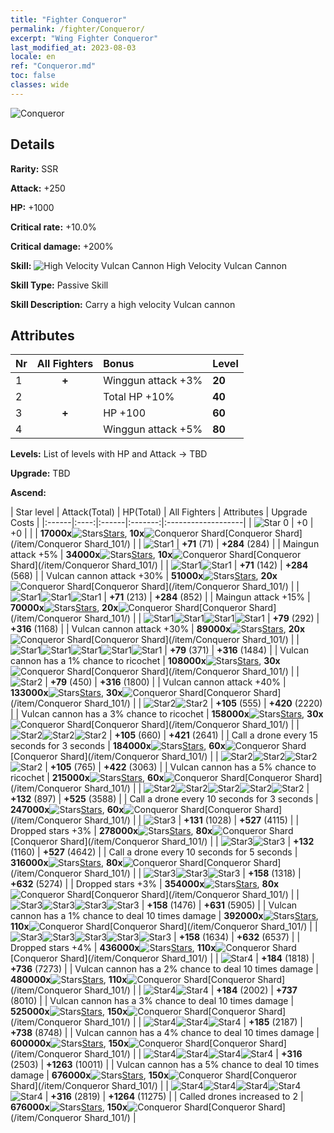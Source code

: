 ```yaml
---
title: "Fighter Conqueror"
permalink: /fighter/Conqueror/
excerpt: "Wing Fighter Conqueror"
last_modified_at: 2023-08-03
locale: en
ref: "Conqueror.md"
toc: false
classes: wide
---
```



 ![Conqueror](/images/ship/fj_img101.png)

## Details

 **Rarity:** SSR 

 **Attack:** +250

 **HP:** +1000

 **Critical rate:** +10.0%

 **Critical damage:** +200%

 **Skill:** ![High Velocity Vulcan Cannon](/images/skill/skill_58_p.png) High Velocity Vulcan Cannon

 **Skill Type:**  Passive Skill

 **Skill Description:**  Carry a high velocity Vulcan cannon

## Attributes

  |  Nr | All Fighters | Bonus | Level |
  |:----|:-------------:|:--------------------|:--------|
  | 1  | **+**  | Winggun attack +3%  | **20** |
  | 2  |   | Total HP +10%  | **40** |
  | 3  | **+**  | HP +100  | **60** |
  | 4  |   | Winggun attack +5%  | **80** |


 **Levels:**  List of levels with HP and Attack -> TBD

 **Upgrade:**  TBD

 **Ascend:**  

  |  Star level | Attack(Total) | HP(Total) | All Fighters | Attributes | Upgrade Costs |
  |:------|:----:|:------|:-------:|:-------------------|
  | ![Star 0](/images/s0.png)  | +0  | +0  |  |    | **17000x**![Stars](/images/item/Stars_p.png)[Stars](/item/Stars_2/), **10x**![Conqueror Shard](/images/item/Conqueror_Shard_p.png)[Conqueror Shard](/item/Conqueror Shard_101/) |
  | ![Star1](/images/s1.png)  | **+71** (71)  | **+284** (284)  |   | Maingun attack +5%  | **34000x**![Stars](/images/item/Stars_p.png)[Stars](/item/Stars_2/), **10x**![Conqueror Shard](/images/item/Conqueror_Shard_p.png)[Conqueror Shard](/item/Conqueror Shard_101/) |
  | ![Star1](/images/s1.png)![Star1](/images/s1.png)  | **+71** (142)  | **+284** (568)  |   | Vulcan cannon attack +30%  | **51000x**![Stars](/images/item/Stars_p.png)[Stars](/item/Stars_2/), **20x**![Conqueror Shard](/images/item/Conqueror_Shard_p.png)[Conqueror Shard](/item/Conqueror Shard_101/) |
  | ![Star1](/images/s1.png)![Star1](/images/s1.png)![Star1](/images/s1.png)  | **+71** (213)  | **+284** (852)  |   | Maingun attack +15%  | **70000x**![Stars](/images/item/Stars_p.png)[Stars](/item/Stars_2/), **20x**![Conqueror Shard](/images/item/Conqueror_Shard_p.png)[Conqueror Shard](/item/Conqueror Shard_101/) |
  | ![Star1](/images/s1.png)![Star1](/images/s1.png)![Star1](/images/s1.png)![Star1](/images/s1.png)  | **+79** (292)  | **+316** (1168)  |   | Vulcan cannon attack +30%  | **89000x**![Stars](/images/item/Stars_p.png)[Stars](/item/Stars_2/), **20x**![Conqueror Shard](/images/item/Conqueror_Shard_p.png)[Conqueror Shard](/item/Conqueror Shard_101/) |
  | ![Star1](/images/s1.png)![Star1](/images/s1.png)![Star1](/images/s1.png)![Star1](/images/s1.png)![Star1](/images/s1.png)  | **+79** (371)  | **+316** (1484)  |   | Vulcan cannon has a 1% chance to ricochet  | **108000x**![Stars](/images/item/Stars_p.png)[Stars](/item/Stars_2/), **30x**![Conqueror Shard](/images/item/Conqueror_Shard_p.png)[Conqueror Shard](/item/Conqueror Shard_101/) |
  | ![Star2](/images/s2.png)  | **+79** (450)  | **+316** (1800)  |   | Vulcan cannon attack +40%  | **133000x**![Stars](/images/item/Stars_p.png)[Stars](/item/Stars_2/), **30x**![Conqueror Shard](/images/item/Conqueror_Shard_p.png)[Conqueror Shard](/item/Conqueror Shard_101/) |
  | ![Star2](/images/s2.png)![Star2](/images/s2.png)  | **+105** (555)  | **+420** (2220)  |   | Vulcan cannon has a 3% chance to ricochet  | **158000x**![Stars](/images/item/Stars_p.png)[Stars](/item/Stars_2/), **30x**![Conqueror Shard](/images/item/Conqueror_Shard_p.png)[Conqueror Shard](/item/Conqueror Shard_101/) |
  | ![Star2](/images/s2.png)![Star2](/images/s2.png)![Star2](/images/s2.png)  | **+105** (660)  | **+421** (2641)  |   | Call a drone every 15 seconds for 3 seconds  | **184000x**![Stars](/images/item/Stars_p.png)[Stars](/item/Stars_2/), **60x**![Conqueror Shard](/images/item/Conqueror_Shard_p.png)[Conqueror Shard](/item/Conqueror Shard_101/) |
  | ![Star2](/images/s2.png)![Star2](/images/s2.png)![Star2](/images/s2.png)![Star2](/images/s2.png)  | **+105** (765)  | **+422** (3063)  |   | Vulcan cannon has a 5% chance to ricochet  | **215000x**![Stars](/images/item/Stars_p.png)[Stars](/item/Stars_2/), **60x**![Conqueror Shard](/images/item/Conqueror_Shard_p.png)[Conqueror Shard](/item/Conqueror Shard_101/) |
  | ![Star2](/images/s2.png)![Star2](/images/s2.png)![Star2](/images/s2.png)![Star2](/images/s2.png)![Star2](/images/s2.png)  | **+132** (897)  | **+525** (3588)  |   | Call a drone every 10 seconds for 3 seconds  | **247000x**![Stars](/images/item/Stars_p.png)[Stars](/item/Stars_2/), **60x**![Conqueror Shard](/images/item/Conqueror_Shard_p.png)[Conqueror Shard](/item/Conqueror Shard_101/) |
  | ![Star3](/images/s3.png)  | **+131** (1028)  | **+527** (4115)  |   | Dropped stars +3%  | **278000x**![Stars](/images/item/Stars_p.png)[Stars](/item/Stars_2/), **80x**![Conqueror Shard](/images/item/Conqueror_Shard_p.png)[Conqueror Shard](/item/Conqueror Shard_101/) |
  | ![Star3](/images/s3.png)![Star3](/images/s3.png)  | **+132** (1160)  | **+527** (4642)  |   | Call a drone every 10 seconds for 5 seconds  | **316000x**![Stars](/images/item/Stars_p.png)[Stars](/item/Stars_2/), **80x**![Conqueror Shard](/images/item/Conqueror_Shard_p.png)[Conqueror Shard](/item/Conqueror Shard_101/) |
  | ![Star3](/images/s3.png)![Star3](/images/s3.png)![Star3](/images/s3.png)  | **+158** (1318)  | **+632** (5274)  |   | Dropped stars +3%  | **354000x**![Stars](/images/item/Stars_p.png)[Stars](/item/Stars_2/), **80x**![Conqueror Shard](/images/item/Conqueror_Shard_p.png)[Conqueror Shard](/item/Conqueror Shard_101/) |
  | ![Star3](/images/s3.png)![Star3](/images/s3.png)![Star3](/images/s3.png)![Star3](/images/s3.png)  | **+158** (1476)  | **+631** (5905)  |   | Vulcan cannon has a 1% chance to deal 10 times damage   | **392000x**![Stars](/images/item/Stars_p.png)[Stars](/item/Stars_2/), **110x**![Conqueror Shard](/images/item/Conqueror_Shard_p.png)[Conqueror Shard](/item/Conqueror Shard_101/) |
  | ![Star3](/images/s3.png)![Star3](/images/s3.png)![Star3](/images/s3.png)![Star3](/images/s3.png)![Star3](/images/s3.png)  | **+158** (1634)  | **+632** (6537)  |   | Dropped stars +4%  | **436000x**![Stars](/images/item/Stars_p.png)[Stars](/item/Stars_2/), **110x**![Conqueror Shard](/images/item/Conqueror_Shard_p.png)[Conqueror Shard](/item/Conqueror Shard_101/) |
  | ![Star4](/images/s4.png)  | **+184** (1818)  | **+736** (7273)  |   | Vulcan cannon has a 2% chance to deal 10 times damage   | **480000x**![Stars](/images/item/Stars_p.png)[Stars](/item/Stars_2/), **110x**![Conqueror Shard](/images/item/Conqueror_Shard_p.png)[Conqueror Shard](/item/Conqueror Shard_101/) |
  | ![Star4](/images/s4.png)![Star4](/images/s4.png)  | **+184** (2002)  | **+737** (8010)  |   | Vulcan cannon has a 3% chance to deal 10 times damage   | **525000x**![Stars](/images/item/Stars_p.png)[Stars](/item/Stars_2/), **150x**![Conqueror Shard](/images/item/Conqueror_Shard_p.png)[Conqueror Shard](/item/Conqueror Shard_101/) |
  | ![Star4](/images/s4.png)![Star4](/images/s4.png)![Star4](/images/s4.png)  | **+185** (2187)  | **+738** (8748)  |   | Vulcan cannon has a 4% chance to deal 10 times damage   | **600000x**![Stars](/images/item/Stars_p.png)[Stars](/item/Stars_2/), **150x**![Conqueror Shard](/images/item/Conqueror_Shard_p.png)[Conqueror Shard](/item/Conqueror Shard_101/) |
  | ![Star4](/images/s4.png)![Star4](/images/s4.png)![Star4](/images/s4.png)![Star4](/images/s4.png)  | **+316** (2503)  | **+1263** (10011)  |   | Vulcan cannon has a 5% chance to deal 10 times damage   | **676000x**![Stars](/images/item/Stars_p.png)[Stars](/item/Stars_2/), **150x**![Conqueror Shard](/images/item/Conqueror_Shard_p.png)[Conqueror Shard](/item/Conqueror Shard_101/) |
  | ![Star4](/images/s4.png)![Star4](/images/s4.png)![Star4](/images/s4.png)![Star4](/images/s4.png)![Star4](/images/s4.png)  | **+316** (2819)  | **+1264** (11275)  |   | Called drones increased to 2  | **676000x**![Stars](/images/item/Stars_p.png)[Stars](/item/Stars_2/), **150x**![Conqueror Shard](/images/item/Conqueror_Shard_p.png)[Conqueror Shard](/item/Conqueror Shard_101/) |

